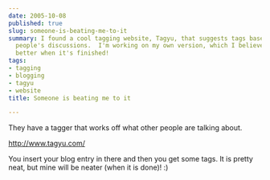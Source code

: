 ```yaml
---
date: 2005-10-08
published: true
slug: someone-is-beating-me-to-it
summary: I found a cool tagging website, Tagyu, that suggests tags based on other
  people's discussions.  I'm working on my own version, which I believe will be even
  better when it's finished!
tags:
- tagging
- blogging
- tagyu
- website
title: Someone is beating me to it

---
```

They have a tagger that works off what other people are talking about.<p /><a href="http://www.tagyu.com/" title="Tagyu">http://www.tagyu.com/</a><p />You insert your blog entry in there and then you get some tags.  It is pretty neat, but mine will be neater (when it is done)! :)<p />


